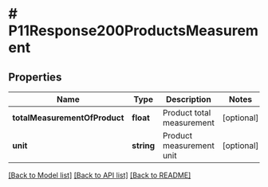 # # P11Response200ProductsMeasurement

## Properties

Name | Type | Description | Notes
------------ | ------------- | ------------- | -------------
**totalMeasurementOfProduct** | **float** | Product total measurement | [optional]
**unit** | **string** | Product measurement unit | [optional]

[[Back to Model list]](../../README.md#models) [[Back to API list]](../../README.md#endpoints) [[Back to README]](../../README.md)
